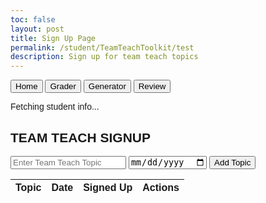 ```yaml
---
toc: false
layout: post
title: Sign Up Page
permalink: /student/TeamTeachToolkit/test
description: Sign up for team teach topics
---
```


<meta charset="UTF-8">
<meta name="viewport" content="width=device-width, initial-scale=1.0">
<title>Team Teach Toolkit Signup</title>

<!-- Tailwind CDN -->
<script src="https://cdn.tailwindcss.com"></script>

<style>
  body {
    font-family: Arial, sans-serif;
  }
</style>

<div class="team-teach-section">
  <div class="max-w-5xl mx-auto text-white bg-gray-900 py-10 px-4">
    <!-- Nav Buttons -->
    <div class="flex justify-center gap-4 mb-6">
      <button class="border border-white px-4 py-2 rounded hover:bg-white hover:text-black transition">Home</button>
      <button class="border border-white px-4 py-2 rounded hover:bg-white hover:text-black transition">Grader</button>
      <button class="border border-white px-4 py-2 rounded hover:bg-white hover:text-black transition">Generator</button>
      <button class="border border-white px-4 py-2 rounded hover:bg-white hover:text-black transition">Review</button>
    </div>
    <p id="loggedInStudent" class="mb-4 text-center text-sm">Fetching student info...</p>
    <!-- Form and Table Section -->
    <div class="border border-white rounded p-6">
      <h2 class="text-2xl font-bold mb-4 text-center">TEAM TEACH SIGNUP</h2>
      <!-- Input Form -->
      <div class="mb-6">
        <input type="text" id="name" placeholder="Enter Team Teach Topic"
          class="w-full mb-3 px-3 py-2 bg-gray-700 text-white rounded outline-none placeholder-gray-300">
        <input type="date" id="dueDate"
          class="w-full mb-3 px-3 py-2 bg-gray-700 text-white rounded outline-none">
        <button id="addTopicBtn"
          class="border border-white px-4 py-2 rounded hover:bg-white hover:text-black transition">Add Topic</button>
      </div>
      <!-- Topics Table -->
      <div class="overflow-x-auto">
        <table class="min-w-full border border-white text-sm text-left">
          <thead class="bg-gray-800 text-white">
            <tr>
              <th class="px-4 py-2 border border-white">Topic</th>
              <th class="px-4 py-2 border border-white">Date</th>
              <th class="px-4 py-2 border border-white">Signed Up</th>
              <th class="px-4 py-2 border border-white">Actions</th>
            </tr>
          </thead>
          <tbody id="topicsList" class="text-white"></tbody>
        </table>
      </div>
    </div>
  </div>
</div>

<script type="module">
  import { javaURI, fetchOptions } from '{{site.baseurl}}/assets/js/api/config.js';

  let loggedInStudent = null;
  let userId = -1;
  let StuName = "";

  async function getUserId() {
    const url_persons = `${javaURI}/api/person/get`;
    await fetch(url_persons, fetchOptions)
      .then(response => {
        if (!response.ok) {
          throw new Error(`Spring server response: ${response.status}`);
        }
        return response.json();
      })
      .then(data => {
        userId = data.id;
        StuName = data.name;
        document.getElementById("loggedInStudent").innerText = `Logged in as: ${StuName}`;
        fetchTopics();
      })
      .catch(error => {
        console.error("Java Database Error:", error);
        document.getElementById("loggedInStudent").innerText = "Error fetching student info.";
      });
  }

  async function fetchTopics() {
    try {
      let response = await fetch(`${javaURI}/api/assignments/debug`, fetchOptions);
      let topics = await response.json();
      let filteredTopics = topics.filter(topic => topic.type === "teamteach");

      let topicsList = document.getElementById("topicsList");
      topicsList.innerHTML = "";

      filteredTopics.forEach(topic => {
            fetchAssignTopics(topic);
      });
    } catch (error) {
      console.error("Error fetching topics:", error);
    }
  }

  async function fetchAssignTopics(topic) {
  try {
    let response = await fetch(`${javaURI}/api/submissions/assignment/${topic.id}`, fetchOptions);
    let assignments = await response.json();

    let studentsSet = new Set();
    let studentsTextArray = [];

    assignments.forEach(assignment => {
      if (Array.isArray(assignment.students)) {
        assignment.students.forEach(s => {
          if (!studentsSet.has(s.id)) {
            studentsSet.add(s.id);
            studentsTextArray.push(`${s.name} (${s.id})`);
          }
        });
      } else if (assignment.students && typeof assignment.students === 'string') {
        let names = assignment.students.split(',');
        names.forEach(name => {
          if (!studentsSet.has(name.trim())) {
            studentsSet.add(name.trim());
            studentsTextArray.push(name.trim());
          }
        });
      }
    });

    const studentsText = studentsTextArray.length > 0 ? studentsTextArray.join(', ') : "None";
    const alreadySignedUp = studentsSet.has(userId);

    let row = document.createElement("tr");

    row.innerHTML = `
      <td class="border border-white px-4 py-2">${topic.name}</td>
      <td class="border border-white px-4 py-2">${topic.dueDate}</td>
      <td class="border border-white px-4 py-2">${studentsText}</td>
      <td class="border border-white px-4 py-2">
        <button class="border border-white px-3 py-1 rounded hover:bg-white hover:text-black transition text-sm" data-topic-id="${topic.id}" ${alreadySignedUp ? 'disabled class="opacity-50 cursor-not-allowed"' : ''}>
          ${alreadySignedUp ? 'Signed Up' : 'Sign Up'}
        </button>
      </td>
    `;

    if (!alreadySignedUp) {
      row.querySelector("button").addEventListener("click", function () {
        signUpForTopic(topic.id);
      });
    }

    topicsList.appendChild(row);
  } catch (error) {
    console.error("Error fetching topics:", error);
  }
}

  async function addTopic() {
    let name = document.getElementById("name").value;
    let dueDate = document.getElementById("dueDate").value;

    if (!name || !dueDate) {
      alert("Please fill in all fields.");
      return;
    }

    const url = `${javaURI}/api/assignments/create?name=${encodeURIComponent(name)}&type=teamteach&description=test&points=1.0&dueDate=${encodeURIComponent(dueDate)}`;

    try {
      let response = await fetch(url, {
        method: "POST",
        headers: {
          "Content-Type": "application/json"
        }
      });

      if (response.ok) {
        document.getElementById("name").value = "";
        document.getElementById("dueDate").value = "";
        fetchTopics();
      } else {
        console.error("Failed to add topic");
      }
    } catch (error) {
      console.error("Error adding topic:", error);
    }
  }

  async function signUpForTopic(id) {
    if (userId === -1) {
      alert("Please login first");
      return;
    }

    const content = "test";
    const comment = "";
    const isLate = false;

    const url = `${javaURI}/api/submissions/submit/${id}`;
  
    const data = {
            assignmentId: id,
            studentIds:[userId],
            content: content,
            comment:comment,
            isLate:isLate
        };
     const jsonData = JSON.stringify(data);

    try {
      let response = await fetch(url, {
        method: "POST",
        headers: {
          "Content-Type": "application/json"
        },
        body: jsonData
      });

      if (response.ok) {
        fetchTopics();
      } else {
        console.error("Failed to sign up for topic");
        alert("Failed to sign up. Please try again.");
      }
    } catch (error) {
      console.error("Error signing up for topic:", error);
      alert("Error signing up. Please try again.");
    }
  }

  document.addEventListener("DOMContentLoaded", () => {
    getUserId();
    document.getElementById("addTopicBtn").addEventListener("click", addTopic);
  });
</script>